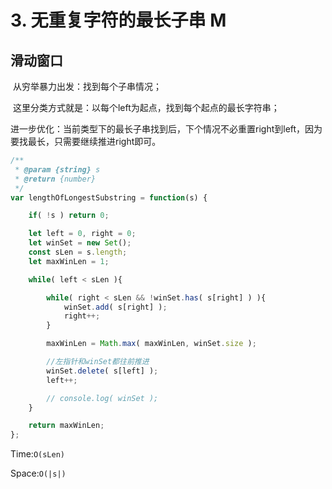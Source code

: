 # 3. 无重复字符的最长子串 M

## 滑动窗口

​	从穷举暴力出发：找到每个子串情况；

​	这里分类方式就是：以每个left为起点，找到每个起点的最长字符串；

​	进一步优化：当前类型下的最长子串找到后，下个情况不必重置right到left，因为要找最长，只需要继续推进right即可。

```js
/**
 * @param {string} s
 * @return {number}
 */
var lengthOfLongestSubstring = function(s) {

    if( !s ) return 0;

    let left = 0, right = 0;
    let winSet = new Set();
    const sLen = s.length;
    let maxWinLen = 1;

    while( left < sLen ){

        while( right < sLen && !winSet.has( s[right] ) ){
            winSet.add( s[right] );
            right++;
        }

        maxWinLen = Math.max( maxWinLen, winSet.size );

        //左指针和winSet都往前推进
        winSet.delete( s[left] );
        left++;

        // console.log( winSet );
    }

    return maxWinLen;
};
```

Time:`O(sLen)`

Space:`O(|s|)`